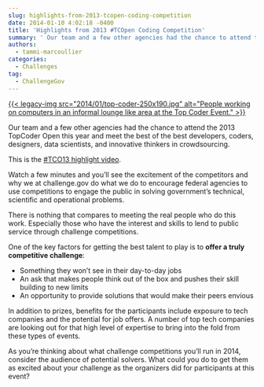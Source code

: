 ```yaml
---
slug: highlights-from-2013-tcopen-coding-competition
date: 2014-01-10 4:02:18 -0400
title: 'Highlights from 2013 #TCOpen Coding Competition'
summary: ' Our team and a few other agencies had the chance to attend the 2013 TopCoder Open this year and meet the best of the best developers, coders, designers, data scientists, and innovative thinkers in crowdsourcing. This'
authors:
  - tammi-marcoullier
categories:
  - Challenges
tag:
  - ChallengeGov
---
```


[{{< legacy-img src="2014/01/top-coder-250x190.jpg" alt="People working on computers in an informal lounge like area at the Top Coder Event." >}}](https://s3.amazonaws.com/digitalgov/_legacy-img/2014/01/top-coder.jpg)

Our team and a few other agencies had the chance to attend the 2013 TopCoder Open this year and meet the best of the best developers, coders, designers, data scientists, and innovative thinkers in crowdsourcing.

This is the <a title="topcoder open highlight video" href="https://www.youtube.com/watch?v=Q_YmQGMuovs" target="_blank">#TCO13 highlight video</a>.

Watch a few minutes and you’ll see the excitement of the competitors and why we at challenge.gov do what we do to encourage federal agencies to use competitions to engage the public in solving government’s technical, scientific and operational problems.

There is nothing that compares to meeting the real people who do this work. Especially those who have the interest and skills to lend to public service through challenge competitions.

One of the key factors for getting the best talent to play is to **offer a truly competitive challenge**:

  * Something they won’t see in their day-to-day jobs
  * An ask that makes people think out of the box and pushes their skill building to new limits
  * An opportunity to provide solutions that would make their peers envious

In addition to prizes, benefits for the participants include exposure to tech companies and the potential for job offers. A number of top tech companies are looking out for that high level of expertise to bring into the fold from these types of events.

As you’re thinking about what challenge competitions you’ll run in 2014, consider the audience of potential solvers. What could you do to get them as excited about your challenge as the organizers did for participants at this event?